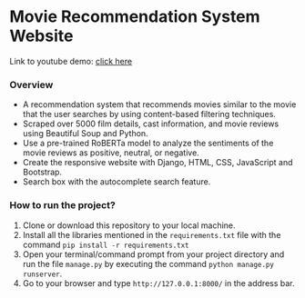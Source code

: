 # Movie Recommendation System Website
Link to youtube demo: [click here](https://www.youtube.com/watch?v=34JFKU5L4zc)

### Overview
* A recommendation system that recommends movies similar to the movie that the user searches by using content-based filtering techniques.
* Scraped over 5000 film details, cast information, and movie reviews using Beautiful Soup and Python.
* Use a pre-trained RoBERTa model to analyze the sentiments of the movie reviews as positive, neutral, or negative.
* Create the responsive website with Django, HTML, CSS, JavaScript and Bootstrap.
* Search box with the autocomplete search feature. 
### How to run the project?
1. Clone or download this repository to your local machine.
2. Install all the libraries mentioned in the `requirements.txt` file with the command `pip install -r requirements.txt`
3. Open your terminal/command prompt from your project directory and run the file `manage.py` by executing the command `python manage.py runserver`.
4. Go to your browser and type `http://127.0.0.1:8000/` in the address bar.
